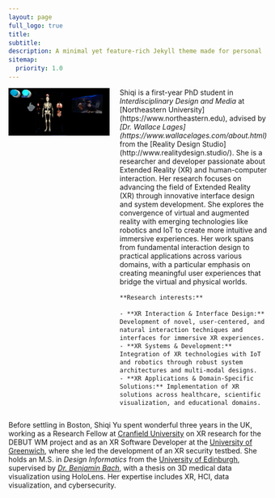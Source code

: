 ```yaml
---
layout: page
full_logo: true
title: 
subtitle: 
description: A minimal yet feature-rich Jekyll theme made for personal websites and blogs.
sitemap:
  priority: 1.0
---
```

<div style="display: flex; align-items: flex-start;">
  <img src="/assets/img/pj1.png" alt="Profile Picture" width="200" style="margin-right: 20px;">

  <div>
    Shiqi is a first-year PhD student in <em>Interdisciplinary Design and Media</em> at [Northeastern University](https://www.northeastern.edu), advised by <em>[Dr. Wallace Lages](https://www.wallacelages.com/about.html)</em> from the [Reality Design Studio](http://www.realitydesign.studio/). She is a researcher and developer passionate about Extended Reality (XR) and human-computer interaction. Her research focuses on advancing the field of Extended Reality (XR) through innovative interface design and system development. She explores the convergence of virtual and augmented reality with emerging technologies like robotics and IoT to create more intuitive and immersive experiences. Her work spans from fundamental interaction design to practical applications across various domains, with a particular emphasis on creating meaningful user experiences that bridge the virtual and physical worlds.

    **Research interests:**

    - **XR Interaction & Interface Design:** Development of novel, user-centered, and natural interaction techniques and interfaces for immersive XR experiences.
    - **XR Systems & Development:** Integration of XR technologies with IoT and robotics through robust system architectures and multi-modal designs.
    - **XR Applications & Domain-Specific Solutions:** Implementation of XR solutions across healthcare, scientific visualization, and educational domains.
  </div>
</div>

Before settling in Boston, Shiqi Yu spent wonderful three years in the UK, working as a Research Fellow at [Cranfield University](https://www.cranfield.ac.uk/) on XR research for the DEBUT WM project and as an XR Software Developer at the [University of Greenwich](https://www.gre.ac.uk/), where she led the development of an XR security testbed. She holds an M.S. in <em>Design Informatics</em> from the [University of Edinburgh](https://www.ed.ac.uk/), supervised by <em>[Dr. Benjamin Bach](https://vishub.net/bach.html)</em>, with a thesis on 3D medical data visualization using HoloLens. Her expertise includes XR, HCI, data visualization, and cybersecurity.

<br>
<br>
<br>
<br>
<br>
<br>
<br>
